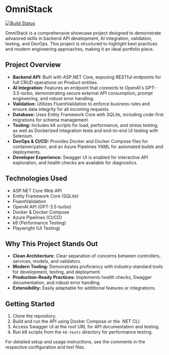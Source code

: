 # OmniStack

[![Build Status](https://dev.azure.com/Morneb/OmniStack/_apis/build/status%2FWMBester.OmniStack?branchName=main)](https://dev.azure.com/Morneb/OmniStack/_build/latest?definitionId=1&branchName=main)

OmniStack is a comprehensive showcase project designed to demonstrate advanced skills in backend API development, AI integration, validation, testing, and DevOps. This project is structured to highlight best practices and modern engineering approaches, making it an ideal portfolio piece.

## Project Overview

- **Backend API:** Built with ASP.NET Core, exposing RESTful endpoints for full CRUD operations on Product entities.
- **AI Integration:** Features an endpoint that connects to OpenAI's GPT-3.5-turbo, demonstrating secure external API consumption, prompt engineering, and robust error handling.
- **Validation:** Utilizes FluentValidation to enforce business rules and ensure data integrity for all incoming requests.
- **Database:** Uses Entity Framework Core with SQLite, including code-first migrations for schema management.
- **Testing:** Includes k6 scripts for load, performance, and stress testing, as well as Dockerized integration tests and end-to-end UI testing with Selenium.
- **DevOps & CI/CD:** Provides Docker and Docker Compose files for containerization, and an Azure Pipelines YAML for automated builds and deployments.
- **Developer Experience:** Swagger UI is enabled for interactive API exploration, and health checks are available for diagnostics.

## Technologies Used

- ASP.NET Core Web API
- Entity Framework Core (SQLite)
- FluentValidation
- OpenAI API (GPT-3.5-turbo)
- Docker & Docker Compose
- Azure Pipelines (CI/CD)
- k6 (Performance Testing)
- Playwright (UI Testing)

## Why This Project Stands Out

- **Clean Architecture:** Clear separation of concerns between controllers, services, models, and validators.
- **Modern Tooling:** Demonstrates proficiency with industry-standard tools for development, testing, and deployment.
- **Production-Ready Practices:** Implements health checks, Swagger documentation, and robust error handling.
- **Extensibility:** Easily adaptable for additional features or integrations.

## Getting Started

1. Clone the repository.
2. Build and run the API using Docker Compose or the .NET CLI.
3. Access Swagger UI at the root URL for API documentation and testing.
4. Run k6 scripts from the `k6-tests` directory for performance testing.

For detailed setup and usage instructions, see the comments in the respective configuration and test files.
